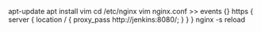 apt-update
apt install vim
cd /etc/nginx
vim nginx.conf >>
    events {}
    https {
      server {
        location / {
          proxy_pass http://jenkins:8080/;
        }
      }
    }
nginx -s reload
